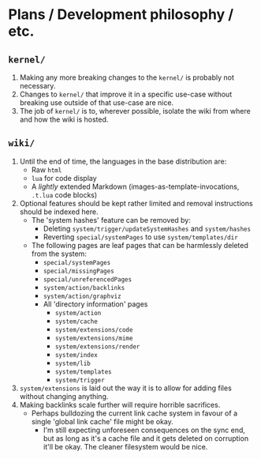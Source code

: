 # Plans / Development philosophy / etc.

## `kernel/`

1. Making any more breaking changes to the `kernel/` is probably not necessary.
2. Changes to `kernel/` that improve it in a specific use-case without breaking use outside of that use-case are nice.
3. The job of `kernel/` is to, wherever possible, isolate the wiki from where and how the wiki is hosted.

## `wiki/`

1. Until the end of time, the languages in the base distribution are:
	* Raw `html`
	* `lua` for code display
	* A _lightly_ extended Markdown (images-as-template-invocations, `.t.lua` code blocks)
2. Optional features should be kept rather limited and removal instructions should be indexed here.
	* The 'system hashes' feature can be removed by:
		* Deleting `system/trigger/updateSystemHashes` and `system/hashes`
		* Reverting `special/systemPages` to use `system/templates/dir`
	* The following pages are leaf pages that can be harmlessly deleted from the system:
		* `special/systemPages`
		* `special/missingPages`
		* `special/unreferencedPages`
		* `system/action/backlinks`
		* `system/action/graphviz`
		* All 'directory information' pages
			* `system/action`
			* `system/cache`
			* `system/extensions/code`
			* `system/extensions/mime`
			* `system/extensions/render`
			* `system/index`
			* `system/lib`
			* `system/templates`
			* `system/trigger`
3. `system/extensions` is laid out the way it is to allow for adding files without changing anything.
4. Making backlinks scale further will require horrible sacrifices.
	* Perhaps bulldozing the current link cache system in favour of a single 'global link cache' file might be okay.
		* I'm still expecting unforeseen consequences on the sync end, but as long as it's a cache file and it gets deleted on corruption it'll be okay. The cleaner filesystem would be nice.
